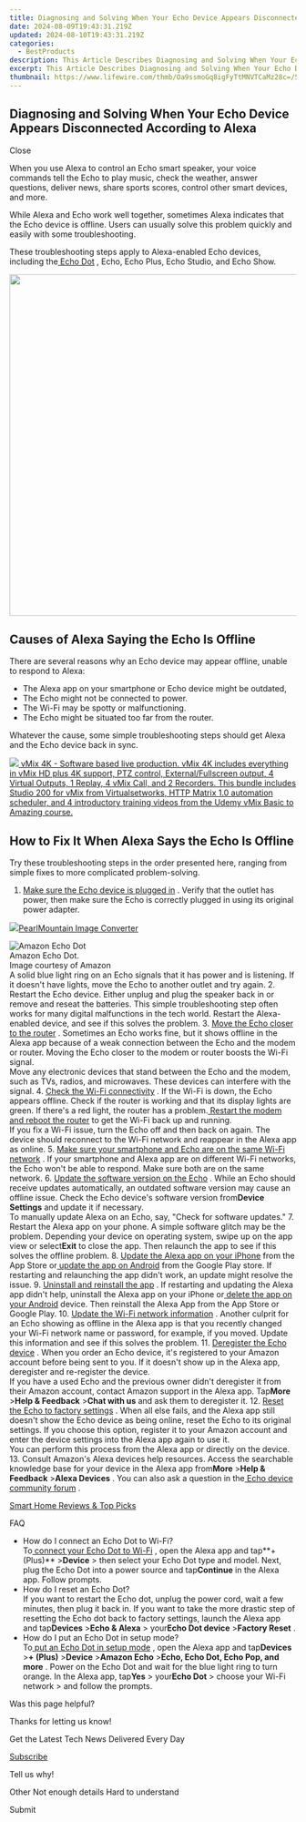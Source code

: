 ```yaml
---
title: Diagnosing and Solving When Your Echo Device Appears Disconnected According to Alexa
date: 2024-08-09T19:43:31.219Z
updated: 2024-08-10T19:43:31.219Z
categories:
  - BestProducts
description: This Article Describes Diagnosing and Solving When Your Echo Device Appears Disconnected According to Alexa
excerpt: This Article Describes Diagnosing and Solving When Your Echo Device Appears Disconnected According to Alexa
thumbnail: https://www.lifewire.com/thmb/Oa9ssmoGq8igFyTtMNVTCaMz28c=/540x405/filters:no_upscale():max_bytes(150000):strip_icc():format(webp)/alexa-app-down-4685517-954abacb8abf486da5f96fb95f63fa62.jpg
---
```


## Diagnosing and Solving When Your Echo Device Appears Disconnected According to Alexa

Close 

 When you use Alexa to control an Echo smart speaker, your voice commands tell the Echo to play music, check the weather, answer questions, deliver news, share sports scores, control other smart devices, and more.

 While Alexa and Echo work well together, sometimes Alexa indicates that the Echo device is offline. Users can usually solve this problem quickly and easily with some troubleshooting.

 These troubleshooting steps apply to Alexa-enabled Echo devices, including the[ Echo Dot](https://www.lifewire.com/amazon-dot-4149509) , Echo, Echo Plus, Echo Studio, and Echo Show.

<!-- affiliate ads begin -->
<a href="https://appsumo.8odi.net/c/5597632/2075482/7443" target="_top" id="2075482"><img src="//a.impactradius-go.com/display-ad/7443-2075482" border="0" alt="" width="1200" height="600"/></a><img height="0" width="0" src="https://appsumo.8odi.net/i/5597632/2075482/7443" style="position:absolute;visibility:hidden;" border="0" />
<!-- affiliate ads end -->
##  Causes of Alexa Saying the Echo Is Offline 

 There are several reasons why an Echo device may appear offline, unable to respond to Alexa:

* The Alexa app on your smartphone or Echo device might be outdated,
* The Echo might not be connected to power.
* The Wi-Fi may be spotty or malfunctioning.
* The Echo might be situated too far from the router.

 Whatever the cause, some simple troubleshooting steps should get Alexa and the Echo device back in sync.

<!-- affiliate ads begin -->
<a href="https://secure.2checkout.com/order/checkout.php?PRODS=30901369&QTY=1&AFFILIATE=108875&CART=1"> <img src="https://secure.avangate.com/images/merchant/ce9a6fb2becc2d235e62b125e9260102/products/1_copy_vMixCallScreenshot1-large.jpg" border="0"> vMix 4K - Software based live production. vMix 4K includes everything in vMix HD plus 4K support, PTZ control, External/Fullscreen output, 4 Virtual Outputs, 1 Replay, 4 vMix Call, and 2 Recorders. 
This bundle includes Studio 200 for vMix from Virtualsetworks, HTTP Matrix 1.0 automation scheduler, and 4 introductory training videos from the Udemy vMix Basic to Amazing course. </a>
<!-- affiliate ads end -->
##  How to Fix It When Alexa Says the Echo Is Offline 

 Try these troubleshooting steps in the order presented here, ranging from simple fixes to more complicated problem-solving.

1. [ Make sure the Echo device is plugged in](https://www.lifewire.com/set-up-amazon-echo-4153561) . Verify that the outlet has power, then make sure the Echo is correctly plugged in using its original power adapter.  
<!-- affiliate ads begin -->
<a href="https://secure.2checkout.com/order/checkout.php?PRODS=4550420&QTY=1&AFFILIATE=108875&CART=1"><img src="https://www.pearlmountainsoft.com/n_img/product/pic/f_02.jpg" border="0">PearlMountain Image Converter</a>
<!-- affiliate ads end -->
![Amazon Echo Dot](https://www.lifewire.com/thmb/p8K0InHd7jmJeH127Yx0SOg6S3g=/1500x0/filters:no_upscale():max_bytes(150000):strip_icc():format(webp)/amazon-echo-dot-amzn-bx-59ecbc3daf5d3a00100c5cab.jpg)  
Amazon Echo Dot.  
Image courtesy of Amazon  
 A solid blue light ring on an Echo signals that it has power and is listening. If it doesn't have lights, move the Echo to another outlet and try again.
2. Restart the Echo device. Either unplug and plug the speaker back in or remove and reseat the batteries. This simple troubleshooting step often works for many digital malfunctions in the tech world. Restart the Alexa-enabled device, and see if this solves the problem.
3. [ Move the Echo closer to the router](https://www.lifewire.com/troubleshooting-dropped-signals-and-spotty-connections-2378239) . Sometimes an Echo works fine, but it shows offline in the Alexa app because of a weak connection between the Echo and the modem or router. Moving the Echo closer to the modem or router boosts the Wi-Fi signal.  
 Move any electronic devices that stand between the Echo and the modem, such as TVs, radios, and microwaves. These devices can interfere with the signal.
4. [ Check the Wi-Fi connectivity](https://www.lifewire.com/check-network-connection-status-of-wireless-devices-818268) . If the Wi-Fi is down, the Echo appears offline. Check if the router is working and that its display lights are green. If there's a red light, the router has a problem.[ Restart the modem and reboot the router](https://www.lifewire.com/how-to-properly-restart-a-router-modem-2624570) to get the Wi-Fi back up and running.  
 If you fix a Wi-Fi issue, turn the Echo off and then back on again. The device should reconnect to the Wi-Fi network and reappear in the Alexa app as online.
5. [ Make sure your smartphone and Echo are on the same Wi-Fi network](https://www.lifewire.com/connect-echo-and-alexa-to-wi-fi-4158308) . If your smartphone and Alexa app are on different Wi-Fi networks, the Echo won't be able to respond. Make sure both are on the same network.
6. [ Update the software version on the Echo](https://www.lifewire.com/update-echo-dot-5198689) . While an Echo should receive updates automatically, an outdated software version may cause an offline issue. Check the Echo device's software version from**Device Settings** and update it if necessary.  
 To manually update Alexa on an Echo, say, "Check for software updates."
7. Restart the Alexa app on your phone. A simple software glitch may be the problem. Depending your device on operating system, swipe up on the app view or select**Exit** to close the app. Then relaunch the app to see if this solves the offline problem.
8. [ Update the Alexa app on your iPhone](https://www.lifewire.com/ways-to-keep-iphone-apps-to-date-2000645) from the App Store or[ update the app on Android](https://www.lifewire.com/update-apps-on-android-7106106) from the Google Play store. If restarting and relaunching the app didn't work, an update might resolve the issue.
9. [ Uninstall and reinstall the app](https://www.lifewire.com/delete-apps-from-iphone-2000648) . If restarting and updating the Alexa app didn't help, uninstall the Alexa app on your iPhone or[ delete the app on your Android](https://www.lifewire.com/delete-apps-on-android-phone-5271421) device. Then reinstall the Alexa App from the App Store or Google Play.
10. [ Update the Wi-Fi network information](https://www.lifewire.com/how-to-move-with-alexa-4690452) . Another culprit for an Echo showing as offline in the Alexa app is that you recently changed your Wi-Fi network name or password, for example, if you moved. Update this information and see if this solves the problem.
11. [ Deregister the Echo device](https://www.lifewire.com/register-an-echo-dot-5185594) . When you order an Echo device, it's registered to your Amazon account before being sent to you. If it doesn't show up in the Alexa app, deregister and re-register the device.  
 If you have a used Echo and the previous owner didn't deregister it from their Amazon account, contact Amazon support in the Alexa app. Tap**More** \>**Help & Feedback** \>**Chat with us** and ask them to deregister it.
12. [ Reset the Echo to factory settings](https://www.lifewire.com/how-to-reset-alexa-on-echo-devices-4795683) . When all else fails, and the Alexa app still doesn't show the Echo device as being online, reset the Echo to its original settings. If you choose this option, register it to your Amazon account and enter the device settings into the Alexa app again to use it.  
 You can perform this process from the Alexa app or directly on the device.
13. Consult Amazon's Alexa devices help resources. Access the searchable knowledge base for your device in the Alexa app from**More** \>**Help & Feedback** \>**Alexa Devices** . You can also ask a question in the[ Echo device community forum](https://www.amazonforum.com/s/echo-family) .

[ Smart Home Reviews & Top Picks ](https://www.lifewire.com/best-smart-home-products-4034624) 

 FAQ

* How do I connect an Echo Dot to Wi-Fi?  
 To[ connect your Echo Dot to Wi-Fi](https://www.lifewire.com/connect-echo-dot-to-wifi-5198657) , open the Alexa app and tap**\+ (Plus)** \>**Device** \> then select your Echo Dot type and model. Next, plug the Echo Dot into a power source and tap**Continue** in the Alexa app. Follow prompts.
* How do I reset an Echo Dot?  
 If you want to restart the Echo dot, unplug the power cord, wait a few minutes, then plug it back in. If you want to take the more drastic step of resetting the Echo dot back to factory settings, launch the Alexa app and tap**Devices** \>**Echo & Alexa** \> your**Echo Dot device** \>**Factory Reset** .
* How do I put an Echo Dot in setup mode?  
 To[ put an Echo Dot in setup mode](https://www.lifewire.com/setup-mode-echo-dot-5183932) , open the Alexa app and tap**Devices** \>**\+ (Plus)** \>**Device** \>**Amazon Echo** \>**Echo, Echo Dot, Echo Pop, and more** . Power on the Echo Dot and wait for the blue light ring to turn orange. In the Alexa app, tap**Yes** \> your**Echo Dot** \> choose your Wi-Fi network > and follow the prompts.

Was this page helpful?

Thanks for letting us know!

 Get the Latest Tech News Delivered Every Day

[ Subscribe ](https://www.lifewire.com/#) 

Tell us why!

 Other  Not enough details  Hard to understand 

 Submit

<ins class="adsbygoogle"
     style="display:block"
     data-ad-format="autorelaxed"
     data-ad-client="ca-pub-7571918770474297"
     data-ad-slot="1223367746"></ins>



<ins class="adsbygoogle"
     style="display:block"
     data-ad-client="ca-pub-7571918770474297"
     data-ad-slot="8358498916"
     data-ad-format="auto"
     data-full-width-responsive="true"></ins>


